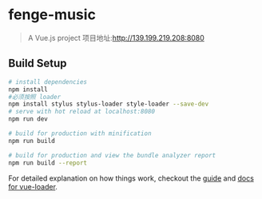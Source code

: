 # fenge-music

> A Vue.js project
项目地址:http://139.199.219.208:8080
## Build Setup

``` bash
# install dependencies
npm install
#必须按照 loader
npm install stylus stylus-loader style-loader --save-dev
# serve with hot reload at localhost:8080
npm run dev

# build for production with minification
npm run build

# build for production and view the bundle analyzer report
npm run build --report
```

For detailed explanation on how things work, checkout the [guide](http://vuejs-templates.github.io/webpack/) and [docs for vue-loader](http://vuejs.github.io/vue-loader).
